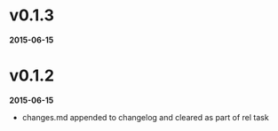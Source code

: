 # v0.1.3
**2015-06-15**


# v0.1.2
**2015-06-15**

- changes.md appended to changelog and cleared as part of rel task

